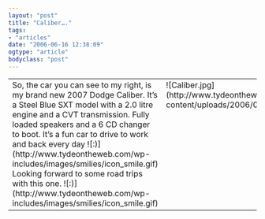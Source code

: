 ```yaml
---
layout: "post"
title: "Caliber…."
tags: 
- "articles"
date: "2006-06-16 12:38:09"
ogtype: "article"
bodyclass: "post"
---
```


<table cellpadding="5" cellspacing="5"><tr><td valign="top"> So, the car you can see to my right, is my brand new 2007 Dodge Caliber. It’s a Steel Blue SXT model with a 2.0 litre engine and a CVT transmission. Fully loaded speakers and a 6 CD changer to boot. It’s a fun car to drive to work and back every day ![:)](http://www.tydeontheweb.com/wp-includes/images/smilies/icon_smile.gif)  
 Looking forward to some road trips with this one. ![:)](http://www.tydeontheweb.com/wp-includes/images/smilies/icon_smile.gif)

</td><td valign="top">![Caliber.jpg](http://www.tydeontheweb.com/wp-content/uploads/2006/06/100_0018.jpg)</td></tr></table>